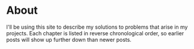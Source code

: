 # About
I'll be using this site to describe my solutions to problems that arise in my projects. Each chapter is listed in reverse chronological order, so
earlier posts will show up further down than newer posts.